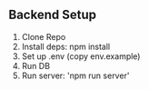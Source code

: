 ## Backend Setup

1. Clone Repo
2. Install deps: npm install
3. Set up .env (copy env.example)
4. Run DB
5. Run server: 'npm run server'
